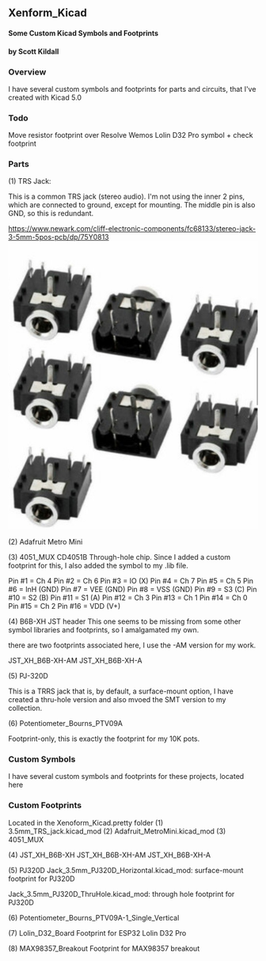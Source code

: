 ## Xenform_Kicad
#### Some Custom Kicad Symbols and Footprints
#### by Scott Kildall



### Overview
I have several custom symbols and footprints for parts and circuits, that I've created with Kicad 5.0

### Todo
Move resistor footprint over
Resolve Wemos Lolin D32 Pro symbol + check footprint

### Parts

(1) TRS Jack:

This is a common TRS jack (stereo audio). I'm not using the inner 2 pins, which are connected to ground, except for mounting. The middle pin is also GND, so this is redundant.

https://www.newark.com/cliff-electronic-components/fc68133/stereo-jack-3-5mm-5pos-pcb/dp/75Y0813
![](images/trs_jack.jpg)

(2) Adafruit Metro Mini

(3) 4051_MUX
CD4051B Through-hole chip. Since I added a custom footprint for this, I also added the symbol to my .lib file.

Pin #1 = Ch 4
Pin #2 = Ch 6
Pin #3 = IO (X)
Pin #4 = Ch 7
Pin #5 = Ch 5
Pin #6 = InH (GND)
Pin #7 = VEE (GND)
Pin #8 = VSS (GND)
Pin #9 = S3 (C)
Pin #10 = S2 (B)
Pin #11 = S1 (A)
Pin #12 = Ch 3
Pin #13 = Ch 1
Pin #14 = Ch 0
Pin #15 = Ch 2
Pin #16 = VDD (V+)

(4) B6B-XH JST header
This one seems to be missing from some other symbol libraries and footprints, so I amalgamated my own.

there are two footprints associated here, I use the -AM version for my work.

JST_XH_B6B-XH-AM
JST_XH_B6B-XH-A

(5) PJ-320D

This is a TRRS jack that is, by default, a surface-mount option, I have created a thru-hole version and also mvoed the SMT version to my collection.

(6)
Potentiometer_Bourns_PTV09A

Footprint-only, this is exactly the footprint for my 10K pots.

### Custom Symbols
I have several custom symbols and footprints for these projects, located here


### Custom Footprints
Located in the Xenoform_Kicad.pretty folder
(1) 3.5mm_TRS_jack.kicad_mod
(2) Adafruit_MetroMini.kicad_mod
(3) 4051_MUX

(4) JST_XH_B6B-XH
JST_XH_B6B-XH-AM
JST_XH_B6B-XH-A

(5) PJ320D
Jack_3.5mm_PJ320D_Horizontal.kicad_mod: surface-mount footprint for PJ320D

Jack_3.5mm_PJ320D_ThruHole.kicad_mod: through hole footprint for PJ320D

(6)
Potentiometer_Bourns_PTV09A-1_Single_Vertical

(7) Lolin_D32_Board
Footprint for ESP32 Lolin D32 Pro

(8) MAX98357_Breakout
Footprint for MAX98357 breakout
